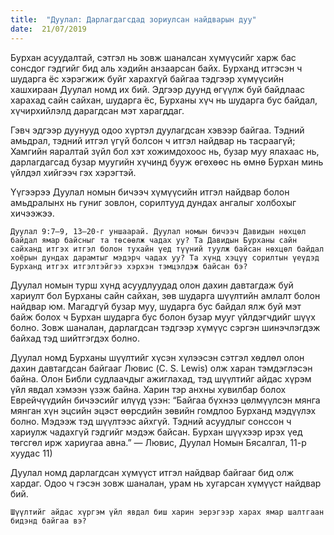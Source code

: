 ```yaml
---
title:  "Дуулал: Дарлагдагсдад зориулсан найдварын дуу"
date:  21/07/2019
---
```


Бурхан асуудалтай, сэтгэл нь зовж шаналсан хүмүүсийг харж бас сонсдог гэдгийг бид аль хэдийн анзаарсан байх. Бурханд итгэсэн ч шударга ёс хэрэгжиж буйг харахгүй байгаа тэдгээр хүмүүсийн хашхираан Дуулал номд их бий. Эдгээр дуунд өгүүлж буй байдлаас харахад сайн сайхан, шударга ёс, Бурханы хүч нь шударга бус байдал, хүчирхийлэлд дарагдсан мэт харагддаг.

Гэвч эдгээр дуунууд одоо хүртэл дуулагдсан хэвээр байгаа. Тэдний амьдрал, тэдний итгэл үгүй болсон ч итгэл найдвар нь тасраагүй; Хамгийн яаралтай зүйл бол хэт хожимдохоос нь, бузар муу ялахаас нь, дарлагдагсад бузар муугийн хүчинд бууж өгөхөөс нь өмнө Бурхан минь үйлдэл хийгээч гэх хэрэгтэй.

Үүгээрээ Дуулал номын бичээч хүмүүсийн итгэл найдвар болон амьдралынх нь гуниг зовлон, сорилтууд дундах ангалыг холбохыг хичээжээ.

`Дуулал 9:7–9, 13–20-г уншаарай. Дуулал номын бичээч Давидын нөхцөл байдал ямар байсныг та төсөөлж чадах уу? Та Давидын Бурханы сайн сайханд итгэх итгэл болон тухайн үед түүний туулж байсан нөхцөл байдал хоёрын дундах дарамтыг мэдэрч чадах уу? Та хүнд хэцүү сорилтын үеүдэд Бурханд итгэх итгэлтэйгээ хэрхэн тэмцэлдэж байсан бэ?`

Дуулал номын турш хүнд асуудлуудад олон дахин давтагдаж буй хариулт бол Бурханы сайн сайхан, зөв шударга шүүлтийн амлалт болон найдвар юм. Магадгүй бузар муу, шударга бус байдал ялж буй мэт байж болох ч Бурхан шударга бус болон бузар мууг үйлдэгчдийг шүүх болно. Зовж шаналан, дарлагдсан тэдгээр хүмүүс сэргэн шинэчлэгдэж байхад тэд шийтгэгдэх болно.

Дуулал номд Бурханы шүүлтийг хүсэн хүлээсэн сэтгэл хөдлөл олон дахин давтагдсан байгааг Лювис (C. S. Lewis) олж харан тэмдэглэсэн байна. Олон Библи судлаачдыг ажиглахад, тэд шүүлтийг айдас хүрэм үйл явдал хэмээн үзэж байна. Харин тэр анхны хувилбар болох Еврейчүүдийн бичээсийг илүүд үзэн: “Байгаа бүхнээ цөлмүүлсэн мянга мянган хүн эцсийн эцэст өөрсдийн зөвийн гомдлоо Бурханд мэдүүлэх болно. Мэдээж тэд шүүлтээс айхгүй. Тэдний асуудлыг сонссон ч хариулж чадахгүй гэдгийг мэдэж байсан. Бурхан шүүхээр ирэх үед төгсгөл ирж хариугаа авна.” — Лювис, Дуулал Номын Бясалгал, 11-р хуудас 11)

Дуулал номд дарлагдсан хүмүүст итгэл найдвар байгааг бид олж хардаг. Одоо ч гэсэн зовж шаналан, урам нь хугарсан хүмүүст найдвар бий.

`Шүүлтийг айдас хүргэм үйл явдал биш харин эерэгээр харах ямар шалтгаан бидэнд байгаа вэ?`